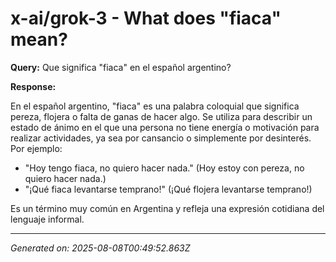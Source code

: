 # x-ai/grok-3 - What does "fiaca" mean?

**Query:** Que significa "fiaca" en el español argentino?



**Response:**

En el español argentino, "fiaca" es una palabra coloquial que significa pereza, flojera o falta de ganas de hacer algo. Se utiliza para describir un estado de ánimo en el que una persona no tiene energía o motivación para realizar actividades, ya sea por cansancio o simplemente por desinterés. Por ejemplo:

- "Hoy tengo fiaca, no quiero hacer nada." (Hoy estoy con pereza, no quiero hacer nada.)
- "¡Qué fiaca levantarse temprano!" (¡Qué flojera levantarse temprano!)

Es un término muy común en Argentina y refleja una expresión cotidiana del lenguaje informal.

---
*Generated on: 2025-08-08T00:49:52.863Z*

